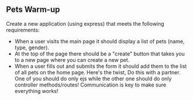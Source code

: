 ## Pets Warm-up

Create a new application (using express) that meets the following requirements:
- When a user visits the main page it should display a list of pets (name, type, gender).
- At the top of the page there should be a "create" button that takes you to a new page where you can create a new pet.
- When a user fills out and submits the form it should add them to the list of all pets on the home page.
Here's the twist, Do this with a partner. One of you should do only ejs while the other one should do only controller methods/routes! Communication is key to make sure everything works!
